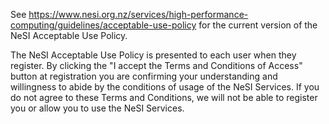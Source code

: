 See
<https://www.nesi.org.nz/services/high-performance-computing/guidelines/acceptable-use-policy> for
the current version of the NeSI Acceptable Use Policy.

The NeSI Acceptable Use Policy is presented to each user when they
register. By clicking the \"I accept the Terms and Conditions of
Access\" button at registration you are confirming your understanding
and willingness to abide by the conditions of usage of the NeSI
Services. If you do not agree to these Terms and Conditions, we will not
be able to register you or allow you to use the NeSI Services.
